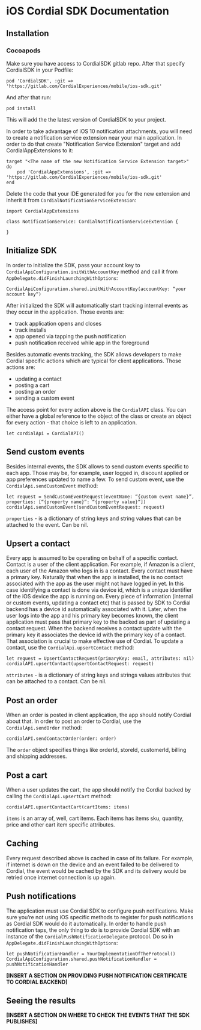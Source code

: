 # iOS Cordial SDK Documentation

## Installation

### Cocoapods

Make sure you have access to CordialSDK gitlab repo. After that specify CordialSDK in your Podfile:

```
pod 'CordialSDK', :git => 'https://gitlab.com/CordialExperiences/mobile/ios-sdk.git'
```

And after that run:

```
pod install
```

This will add the the latest version of CordialSDK to your project.

In order to take advantage of iOS 10 notification attachments, you will need to create a notification service extension near your main application. In order to do that create "Notification Service Extension" target and add CordialAppExtensions to it:

```
target "<The name of the new Notification Service Extension target>" do  
    pod 'CordialAppExtensions', :git => 'https://gitlab.com/CordialExperiences/mobile/ios-sdk.git'  
end
```

Delete the code that your IDE generated for you for the new extension and inherit it from `CordialNotificationServiceExtension`:  

```
import CordialAppExtensions  
  
class NotificationService: CordialNotificationServiceExtension {  
  
}
```

## Initialize SDK
In order to initialize the SDK, pass your account key to `CordialApiConfiguration.initWithAccountKey` method and call it from `AppDelegate.didFinishLaunchingWithOptions`:

`CordialApiConfiguration.shared.initWithAccountKey(accountKey: “your account key“)`

After initialized the SDK will automatically start tracking internal events as they occur in the application. Those events are:
- track application opens and closes
- track installs
- app opened via tapping the push notification
- push notification received while app in the foreground

Besides automatic events tracking, the SDK allows developers to make Cordial specific actions which are typical for client applications. Those actions are:
- updating a contact
- posting a cart
- posting an order
- sending a custom event

The access point for every action above is the `CordialAPI` class. You can either have a global reference to the object of the class or create an object for every action - that choice is left to an application.

```
let cordialApi = CordialAPI()
```

## Send custom events
Besides internal events, the SDK allows to send custom events specific to each app. Those may be, for example, user logged in, discount applied or app preferences updated to name a few. To send custom event, use the `CordialApi.sendCustomEvent` method:

```
let request = SendCustomEventRequest(eventName: “{custom event name}”, properties: [“{property name}”: “{property value}”])  
cordialApi.sendCustomEvent(sendCustomEventRequest: request)
```

`properties` - is a dictionary of string keys and string values that can be attached to the event. Can be nil.

## Upsert a contact
Every app is assumed to be operating on behalf of a specific contact. Contact is a user of the client application. For example, if Amazon is a client, each user of the Amazon who logs in is a contact. Every contact must have a primary key. Naturally that when the app is installed, the is no contact associated with the app as the user might not have logged in yet. In this case identifying a contact is done via device id, which is a unique identifier of the iOS device the app is running on. Every piece of information (internal or custom events, updating a contact etc) that is passed by SDK to Cordial backend has a device id automatically associated with it. Later, when the user logs into the app and his primary key becomes known, the client application must pass that primary key to the backed as part of updating a contact request. When the backend receives a contact update with the primary key it associates the device id with the primary key of a contact. That association is crucial to make effective use of Cordial.
To update a contact, use the `CordialApi.upsertContact` method:

```
let request = UpsertContactRequest(primaryKey: email, attributes: nil)
cordialAPI.upsertContact(upsertContactRequest: request)
```

`attributes` - is a dictionary of string keys and strings values attributes that can be attached to a contact. Can be nil.

## Post an order
When an order is posted in client application, the app should notify Cordial about that. In order to post an order to Cordial, use the `CordialApi.sendOrder` method:

```
сordialAPI.sendContactOrder(order: order)
```

The `order` object specifies things like orderId, storeId, customerId, billing and shipping addresses. 

## Post a cart
When a user updates the cart, the app should notify the Cordial backed by calling the `CordialApi.upsertCart` method:

```
сordialAPI.upsertContactCart(cartItems: items)
```

`items` is an array of, well, cart items. Each items has items sku, quantity, price and other cart item specific attributes.

## Caching
Every request described above is cached in case of its failure. For example, if internet is down on the device and an event failed to be delivered to Cordial, the event would be cached by the SDK and its delivery would be retried once internet connection is up again.

## Push notifications
The application must use Cordial SDK to configure push notifications. Make sure you’re not using iOS specific methods to register for push notifications as Cordial SDK would do it automatically.  In order to handle push notification taps, the only thing to do is to provide Cordial SDK with an instance of the `CordialPushNotificationDelegate` protocol. Do so in `AppDelegate.didFinishLaunchingWithOptions`:

```
let pushNotificationHandler = YourImplementationOfTheProtocol()  
CordialApiConfiguration.shared.pushNotificationHandler = pushNotificationHandler
```

**[INSERT A SECTION ON PROVIDING PUSH NOTIFICATION CERTIFICATE TO CORDIAL BACKEND]**

## Seeing the results

**[INSERT A SECTION ON WHERE TO CHECK THE EVENTS THAT THE SDK PUBLISHES]**